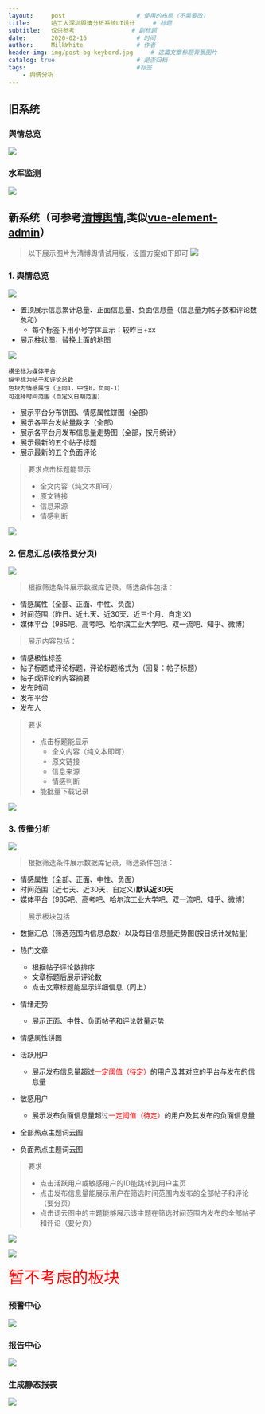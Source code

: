 ```yaml
---
layout:     post                    # 使用的布局（不需要改）
title:      哈工大深圳舆情分析系统UI设计   	# 标题 
subtitle:   仅供参考				# 副标题
date:       2020-02-16              # 时间
author:     MilkWhite               # 作者
header-img: img/post-bg-keybord.jpg    	# 这篇文章标题背景图片
catalog: true                       # 是否归档
tags:                               #标签
    - 舆情分析
---
```

## 旧系统
### 舆情总览
![]({{site.url}}/img/system-design-img/old_system-min.png)
### 水军监测
![]({{site.url}}/img/system-design-img/old_system1-min.png)

## 新系统（可参考[清博舆情](http://yuqing.gsdata.cn/vindex/),类似[vue-element-admin](https://panjiachen.github.io/vue-element-admin/#/dashboard)）
> 以下展示图片为清博舆情试用版，设置方案如下即可
![]({{site.url}}/img/system-design-img/qingbo_system0_1-min.png)


### 1. 舆情总览
![]({{site.url}}/img/system-design-img/qingbo_system0-min.png)

* 置顶展示信息累计总量、正面信息量、负面信息量（信息量为帖子数和评论数总和）
	- 每个标签下用小号字体显示：较昨日+xx
* 展示柱状图，替换上面的地图

![]({{site.url}}/img/system-design-img/histogram-min.png)

	横坐标为媒体平台
	纵坐标为帖子和评论总数
	色块为情感属性（正向1，中性0，负向-1）
	可选择时间范围（自定义日期范围)

* 展示平台分布饼图、情感属性饼图（全部）
* 展示各平台发帖量数字（全部）
* 展示各平台月发布信息量走势图（全部，按月统计）
* 展示最新的五个帖子标题
* 展示最新的五个负面评论

> 要求点击标题能显示
> 
> - 全文内容（纯文本即可）
> - 原文链接
> - 信息来源
> - 情感判断
	
![]({{site.url}}/img/system-design-img/qingbo_system1_1-min.png)

### 2. 信息汇总(表格要分页)
![]({{site.url}}/img/system-design-img/qingbo_system1-min.png)

> 根据筛选条件展示数据库记录，筛选条件包括：

* 情感属性（全部、正面、中性、负面）
* 时间范围（昨日、近七天、近30天、近三个月、自定义)
* 媒体平台（985吧、高考吧、哈尔滨工业大学吧、双一流吧、知乎、微博）

> 展示内容包括：

* 情感极性标签
* 帖子标题或评论标题，评论标题格式为（回复：帖子标题）
* 帖子或评论的内容摘要
* 发布时间
* 发布平台
* 发布人

> 要求
> 
> * 点击标题能显示
> 	- 全文内容（纯文本即可）
> 	- 原文链接
> 	- 信息来源
> 	- 情感判断
> * 能批量下载记录

![]({{site.url}}/img/system-design-img/qingbo_system1_1-min.png)


### 3. 传播分析
![]({{site.url}}/img/system-design-img/qingbo_system2-min.png)

> 根据筛选条件展示数据库记录，筛选条件包括：

* 情感属性（全部、正面、中性、负面）
* 时间范围（近七天、近30天、自定义)**默认近30天**
* 媒体平台（985吧、高考吧、哈尔滨工业大学吧、双一流吧、知乎、微博）

> 展示板块包括

* 数据汇总（筛选范围内信息总数）以及每日信息量走势图(按日统计发帖量)
* 热门文章
  - 根据帖子评论数排序
  - 文章标题后展示评论数
  - 点击文章标题能显示详细信息（同上）

* 情绪走势
  - 展示正面、中性、负面帖子和评论数量走势
* 情感属性饼图

* 活跃用户
	- 展示发布信息量超过<font color=red>一定阈值（待定）</font>的用户及其对应的平台与发布的信息量
* 敏感用户
	- 展示发布负面信息量超过<font color=red>一定阈值（待定）</font>的用户及其发布的负面信息量
* 全部热点主题词云图
* 负面热点主题词云图

> 要求
> 
> * 点击活跃用户或敏感用户的ID能跳转到用户主页
> * 点击发布信息量能展示用户在筛选时间范围内发布的全部帖子和评论（要分页）
> * 点击词云图中的主题能够展示该主题在筛选时间范围内发布的全部帖子和评论（要分页）

![]({{site.url}}/img/system-design-img/qingbo_system2_1-min.png)

![]({{site.url}}/img/system-design-img/qingbo_system2_2-min.png)

<font color=red size=6>暂不考虑的板块</font>
### 预警中心
![]({{site.url}}/img/system-design-img/qingbo_system3-min.png)
### 报告中心
![]({{site.url}}/img/system-design-img/qingbo_system5-min.png)
### 生成静态报表
![]({{site.url}}/img/system-design-img/qingbo_system4-min.png)

